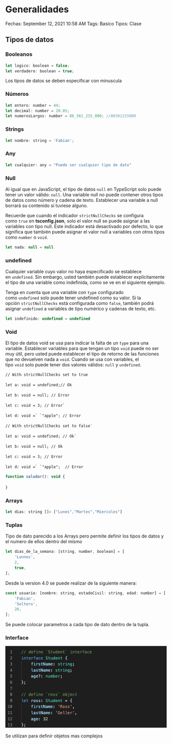 # Generalidades 

Fechas: September 12, 2021 10:58 AM
Tags: Basico
Tipos: Clase

## Tipos de datos

### Booleanos

```jsx
let logico: boolean = false;
let verdadero: boolean = true;
```

Los tipos de datos se deben especificar con minuscula

### Números

```jsx
let entero: number = 44;
let decimal: number = 20.05;
let numerosLargos: number = 86_561_215_000; //86561215000
```

### Strings

```jsx
let nombre: string = 'Fabian';
```

### Any

```jsx
let cualquier: any = "Puede ser cualquier tipo de dato"
```

### Null
Al igual que en JavaScript, el tipo de datos `null` en TypeScript solo puede tener un valor válido: `null`. Una variable null no puede contener otros tipos de datos como número y cadena de texto. Establecer una variable a null borrará su contenido si tuviese alguno.

Recuerde que cuando el indicador `strictNullChecks` se configura como `true` en **tsconfig.json**, solo el valor null se puede asignar a las variables con tipo null. Este indicador está desactivado por defecto, lo que significa que también puede asignar el valor null a variables con otros tipos como `number` o `void`.

```jsx
let nada: null = null
```

### undefined
Cualquier variable cuyo valor no haya especificado se establece en `undefined`. Sin embargo, usted también puede establecer explícitamente el tipo de una variable como indefinida, como se ve en el siguiente ejemplo.

Tenga en cuenta que una variable con `type` configurado como `undefined` solo puede tener undefined como su valor. Si la opción `strictNullChecks` está configurada como `false`, también podrá asignar `undefined` a variables de tipo numérico y cadenas de texto, etc.

```jsx
let indefinido: undefined = undefined
```

### Void

El tipo de datos void se usa para indicar la falta de un `type` para una variable. Establecer variables para que tengan un tipo `void` puede no ser muy útil, pero usted puede establecer el tipo de retorno de las funciones que no devuelven nada a `void`. Cuando se usa con variables, el tipo `void` solo puede tener dos valores válidos: `null` y `undefined`.

```tsx
// With strictNullChecks set to true

let a: void = undefined;// Ok

let b: void = null; // Error

let c: void = 3; // Error`

let d: void =` `"apple"; // Error

// With strictNullChecks set to false`

let a: void = undefined; // Ok`

let b: void = null; // Ok

let c: void = 3; // Error

let d: void =` `"apple";  // Error
```

```jsx
function saludar(): void {
	
}
```

### Arrays

```jsx
let dias: string []= ["Lunes","Martes","Miercoles"]
```

### Tuplas

Tipo de dato parecido a los Arrays pero permite definir los tipos de datos y el numero de ellos dentro del mismo

```jsx
let dias_de_la_semana: [string, number, boolean] = [
	'Lunnes',
	2,
	true,
];
```

Desde la version 4.0 se puede realizar de la siguiente manera: 

```jsx
const usuario: [nombre: string, estadoCivil: string, edad: number] = [
	'Fabian',
	'Soltero',
	26,
];
```

Se puede colocar parametros a cada tipo de dato dentro de la tupla.

### Interface

![Ejemplo de Interface](./Imagenes/Basicos.png)

Se utilizan para definir objetos mas complejos